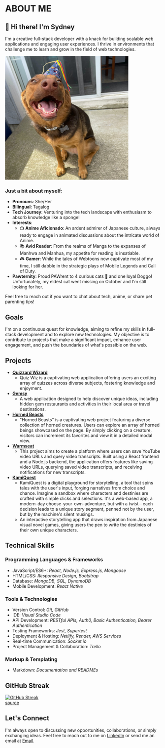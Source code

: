 # ABOUT ME 

## 👋 Hi there! I'm Sydney

I'm a creative full-stack developer with a knack for building scalable web applications and engaging user experiences. I thrive in environments that challenge me to learn and grow in the field of web technologies.

<img src="tsukipic.jpg" alt="My Doggo" width="400" height="400"/>

### Just a bit about myself:

- **Pronouns**: She/Her
- **Bilingual**: Tagalog
- **Tech Journey**: Venturing into the tech landscape with enthusiasm to absorb knowledge like a sponge!
- **Interests**: 
  - 📺 **Anime Aficionado**: An ardent admirer of Japanese culture, always ready to engage in animated discussions about the intricate world of Anime.
  - 📚 **Avid Reader**: From the realms of Manga to the expanses of Manhwa and Manhua, my appetite for reading is insatiable.
  - 🎮 **Gamer**: While the tales of Webtoons now captivate most of my time, I still dabble in the strategic plays of Mobile Legends and Call of Duty.
- **Pawternity**: Proud PAWrent to 4 curious cats 🐾 and one loyal Doggo! Unfortunately, my eldest cat went missing on October and I'm still looking for her.

Feel free to reach out if you want to chat about tech, anime, or share pet parenting tips!

## Goals
I'm on a continuous quest for knowledge, aiming to refine my skills in full-stack development and to explore new technologies. My objective is to contribute to projects that make a significant impact, enhance user engagement, and push the boundaries of what's possible on the web.

## Projects

- [**Quizzard Wizard**](https://github.com/Code-Fellow-Quizzards/quizzard-wizard)
  - Quiz Wiz is a captivating web application offering users an exciting array of quizzes across diverse subjects, fostering knowledge and enjoyment.
 - [**Gemsy**](https://github.com/301-Team-2/gemsy)
   - A web application designed to help discover unique ideas, including hidden gem restaurants and activities in their local area or travel destinations.
 - [**Horned Beasts**](https://github.com/sfpagalan/horned-beast)
   - "Horned Beasts" is a captivating web project featuring a diverse collection of horned creatures. Users can explore an array of horned beings showcased on the page. By simply clicking on a creature, visitors can increment its favorites and view it in a detailed modal view.
 - [**Warmseat**](https://github.com/orgs/Warmseat/repositories)
   - This project aims to create a platform where users can save YouTube video URLs and query video transcripts. Built using a React frontend and a Node.js backend, the application offers features like saving video URLs, querying saved video transcripts, and receiving notifications for new transcripts.
 - [**KamiQuest**](https://github.com/sfpagalan/KamiQuest)
   - KamiQuest is a digital playground for storytelling, a tool that spins tales with the user's input, forging narratives from choice and chance. Imagine a sandbox where characters and destinies are crafted with simple clicks and selections. It's a web-based app, a modern-day choose-your-own-adventure, but with a twist—each decision leads to a unique story segment, penned not by the user, but by the machine's silent musings.
   - An interactive storytelling app that draws inspiration from Japanese visual novel games, giving users the pen to write the destinies of their own unique characters.

## Technical Skills

### Programming Languages & Frameworks
- JavaScript/ES6+: *React, Node.js, Express.js, Mongoose*
- HTML/CSS: *Responsive Design, Bootstrap*
- Database: *MongoDB, SQL, DynamoDB*
- Mobile Development: *React Native*

### Tools & Technologies
- Version Control: *Git, GitHub*
- IDE: *Visual Studio Code*
- API Development: *RESTful APIs, Auth0, Basic Authentication, Bearer Authentication*
- Testing Frameworks: *Jest, Supertest*
- Deployment & Hosting: *Netlify, Render, AWS Services*
- Real-time Communication: *Socket.io*
- Project Management & Collaboration: *Trello*

### Markup & Templating
- Markdown: *Documentation and READMEs*

## GitHub Streak

[![GitHub Streak](https://streak-stats.demolab.com/?user=sfpagalan&theme=dark)](https://git.io/streak-stats)<br>[source](https://github.com/DenverCoder1/github-readme-streak-stats)

## Let's Connect
I'm always open to discussing new opportunities, collaborations, or simply exchanging ideas. Feel free to reach out to me on [LinkedIn](https://www.linkedin.com/in/sfpagalan/) or send me an email at [Email](sfpagalan@gmail.com).

<!---
sfpagalan/sfpagalan is a ✨ special ✨ repository because its `README.md` (this file) appears on your GitHub profile.
You can click the Preview link to take a look at your changes.
--->
